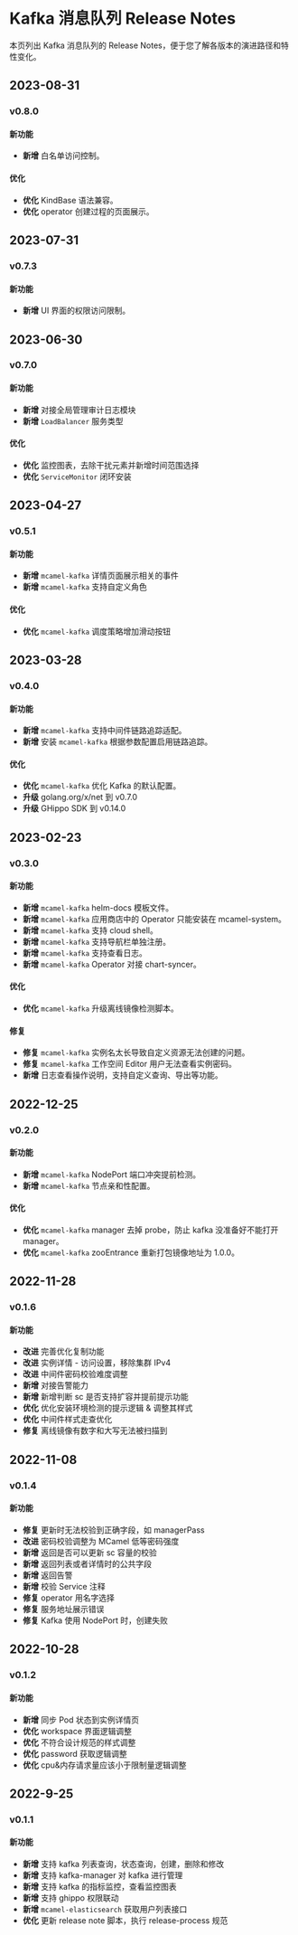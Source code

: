 # Kafka 消息队列 Release Notes

本页列出 Kafka 消息队列的 Release Notes，便于您了解各版本的演进路径和特性变化。

## 2023-08-31

### v0.8.0

#### 新功能

- **新增** 白名单访问控制。

#### 优化

- **优化** KindBase 语法兼容。
- **优化** operator 创建过程的页面展示。 

## 2023-07-31

### v0.7.3

#### 新功能

- **新增** UI 界面的权限访问限制。

## 2023-06-30

### v0.7.0

#### 新功能

- **新增** 对接全局管理审计日志模块
- **新增** `LoadBalancer` 服务类型

#### 优化

- **优化** 监控图表，去除干扰元素并新增时间范围选择
- **优化** `ServiceMonitor` 闭环安装

## 2023-04-27

### v0.5.1

#### 新功能

- **新增** `mcamel-kafka` 详情页面展示相关的事件
- **新增** `mcamel-kafka` 支持自定义角色

#### 优化

- **优化** `mcamel-kafka` 调度策略增加滑动按钮

## 2023-03-28

### v0.4.0

#### 新功能

- **新增** `mcamel-kafka` 支持中间件链路追踪适配。
- **新增** 安装 `mcamel-kafka` 根据参数配置启用链路追踪。

#### 优化

- **优化** `mcamel-kafka` 优化 Kafka 的默认配置。
- **升级** golang.org/x/net 到 v0.7.0
- **升级** GHippo SDK 到 v0.14.0

## 2023-02-23

### v0.3.0

#### 新功能

- **新增** `mcamel-kafka` helm-docs 模板文件。
- **新增** `mcamel-kafka` 应用商店中的 Operator 只能安装在 mcamel-system。
- **新增** `mcamel-kafka` 支持 cloud shell。
- **新增** `mcamel-kafka` 支持导航栏单独注册。
- **新增** `mcamel-kafka` 支持查看日志。
- **新增** `mcamel-kafka` Operator 对接 chart-syncer。

#### 优化

- **优化** `mcamel-kafka` 升级离线镜像检测脚本。  

#### 修复

- **修复** `mcamel-kafka` 实例名太长导致自定义资源无法创建的问题。
- **修复** `mcamel-kafka` 工作空间 Editor 用户无法查看实例密码。
- **新增** 日志查看操作说明，支持自定义查询、导出等功能。

## 2022-12-25

### v0.2.0

#### 新功能

- **新增** `mcamel-kafka` NodePort 端口冲突提前检测。
- **新增** `mcamel-kafka` 节点亲和性配置。

#### 优化

- **优化** `mcamel-kafka` manager 去掉 probe，防止 kafka 没准备好不能打开 manager。  
- **优化** `mcamel-kafka` zooEntrance 重新打包镜像地址为 1.0.0。  

## 2022-11-28

### v0.1.6

#### 新功能

- **改进** 完善优化复制功能
- **改进** 实例详情 - 访问设置，移除集群 IPv4
- **改进** 中间件密码校验难度调整
- **新增** 对接告警能力
- **新增** 新增判断 sc 是否支持扩容并提前提示功能
- **优化** 优化安装环境检测的提示逻辑 & 调整其样式
- **优化** 中间件样式走查优化
- **修复** 离线镜像有数字和大写无法被扫描到

## 2022-11-08

### v0.1.4

#### 新功能

- **修复** 更新时无法校验到正确字段，如 managerPass
- **改进** 密码校验调整为 MCamel 低等密码强度
- **新增** 返回是否可以更新 sc 容量的校验
- **新增** 返回列表或者详情时的公共字段
- **新增** 返回告警
- **新增** 校验 Service 注释
- **修复** operator 用名字选择
- **修复** 服务地址展示错误
- **修复** Kafka 使用 NodePort 时，创建失败

## 2022-10-28

### v0.1.2

#### 新功能

- **新增** 同步 Pod 状态到实例详情页
- **优化** workspace 界面逻辑调整
- **优化** 不符合设计规范的样式调整
- **优化** password 获取逻辑调整
- **优化** cpu&内存请求量应该小于限制量逻辑调整

## 2022-9-25

### v0.1.1

#### 新功能

- **新增** 支持 kafka 列表查询，状态查询，创建，删除和修改
- **新增** 支持 kafka-manager 对 kafka 进行管理
- **新增** 支持 kafka 的指标监控，查看监控图表
- **新增** 支持 ghippo 权限联动
- **新增** `mcamel-elasticsearch` 获取用户列表接口
- **优化** 更新 release note 脚本，执行 release-process 规范
